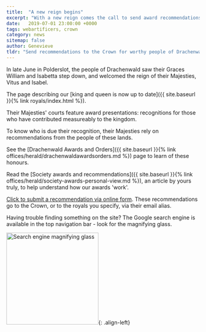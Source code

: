 ```yaml
---
title:  "A new reign begins"
excerpt: "With a new reign comes the call to send award recommendations: here's how."
date:   2019-07-01 23:00:00 +0000
tags: webartificers, crown 
category: news
sitemap: false
author: Genevieve
tldr: "Send recommendations to the Crown for worthy people of Drachenwald."
---
```

In late June in Polderslot, the people of Drachenwald saw their Graces William and Isabetta step down, and welcomed the reign of their Majesties, Vitus and Isabel.

The page describing our [king and queen is now up to date]({{ site.baseurl }}{% link royals/index.html %}).

Their Majesties' courts feature award presentations: recognitions for those who have contributed measureably to the kingdom. 

To know who is due their recognition, their Majesties rely on recommendations from the people of these lands.

See the [Drachenwald Awards and Orders]({{ site.baseurl }}{% link offices/herald/drachenwaldawardsorders.md %}) page to learn of these honours.

Read the [Society awards and recommendations]({{ site.baseurl }}{% link offices/herald/society-awards-personal-view.md %}), an article by yours truly, to help understand how our awards 'work'.

[Click to submit a recommendation via online form](http://op.drachenwald.sca.org/recommend). These recommendations go to the Crown, or to the royals you specify, via their email alias.

Having trouble finding something on the site? The Google search engine is available in the top navigation bar - look for the magnifying glass.

<img src="{{ site.baseurl }}{% link images/other/search-engine-screencap.png %}" width="240" alt="Search engine magnifying glass">{: .align-left}

